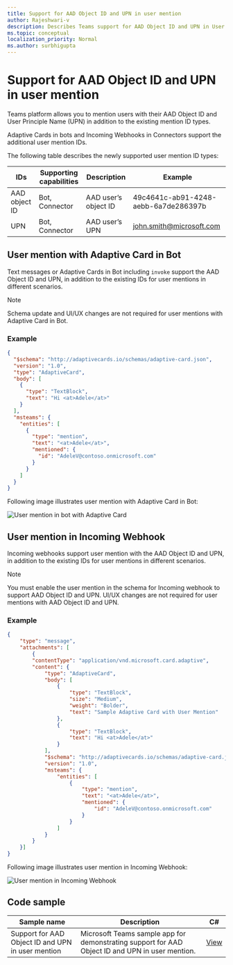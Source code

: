 ```yaml
---
title: Support for AAD Object ID and UPN in user mention 
author: Rajeshwari-v
description: Describes Teams support for AAD Object ID and UPN in User Mention for bots and incoming webhook connectors
ms.topic: conceptual
localization_priority: Normal
ms.author: surbhigupta
---
```


# Support for AAD Object ID and UPN in user mention 

Teams platform allows you to mention users with their AAD Object ID and User Principle Name (UPN) in addition to the existing mention ID types.

Adaptive Cards in bots and Incoming Webhooks in Connectors support the additional user mention IDs. 

The following table describes the newly supported user mention ID types:

|IDs  | Supporting capabilities |	Description	| Example |
|----------|--------|---------------|---------|
| AAD object ID | 	Bot, Connector |  AAD user’s object ID |	49c4641c-ab91-4248-aebb-6a7de286397b |
| UPN |	Bot, Connector | 	AAD user’s UPN 	| john.smith@microsoft.com |

## User mention with Adaptive Card in Bot

Text messages or Adaptive Cards in Bot including `invoke` support the AAD Object ID and UPN, in addition to the existing IDs for user mentions in different scenarios.

> [!NOTE]
> Schema update and UI/UX changes are not required for user mentions with Adaptive Card in Bot.

### Example 

```json 
{
  "$schema": "http://adaptivecards.io/schemas/adaptive-card.json",
  "version": "1.0",
  "type": "AdaptiveCard",
  "body": [
    {
      "type": "TextBlock",
      "text": "Hi <at>Adele</at>"
    }
  ],
  "msteams": {
    "entities": [
      {
        "type": "mention",
        "text": "<at>Adele</at>",
        "mentioned": {
          "id": "AdeleV@contoso.onmicrosoft.com"
        }
      }
    ]
  }
}
```

Following image illustrates user mention with Adaptive Card in Bot:

![User mention in bot with Adaptive Card](~/assets/images/authentication/user-mention-in-bot.png)

## User mention in Incoming Webhook

Incoming webhooks support user mention with the AAD Object ID and UPN, in addition to the existing IDs for user mentions in different scenarios.

> [!NOTE]
> You must enable the user mention in the schema for Incoming webhook to support AAD Object ID and UPN. 
> UI/UX changes are not required for user mentions with AAD Object ID and UPN.

### Example 

```json
{
    "type": "message",
    "attachments": [
        {
        "contentType": "application/vnd.microsoft.card.adaptive",
        "content": {
            "type": "AdaptiveCard",
            "body": [
                {
                    "type": "TextBlock",
                    "size": "Medium",
                    "weight": "Bolder",
                    "text": "Sample Adaptive Card with User Mention"
                },
                {
                    "type": "TextBlock",
                    "text": "Hi <at>Adele</at>"
                }
            ],
            "$schema": "http://adaptivecards.io/schemas/adaptive-card.json",
            "version": "1.0",
            "msteams": {
                "entities": [
                    {
                        "type": "mention",
                        "text": "<at>Adele</at>",
                        "mentioned": {
                            "id": "AdeleV@contoso.onmicrosoft.com"
                        }
                    }
                ]
            }
        }
    }]
}
```

Following image illustrates user mention in Incoming Webhook:

![User mention in Incoming Webhook](~/assets/images/authentication/user-mention-in-incoming-webhook.png)

## Code sample

| Sample name | Description | C# |
|-------------|-------------|------|
|Support for AAD Object ID and UPN in user mention |Microsoft Teams sample app for demonstrating support for AAD Object ID and UPN in user mention.|[View](https://github.com/microsoft/BotBuilder-Samples/tree/main/samples/csharp_dotnetcore/07.using-adaptive-cards)|

